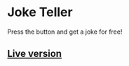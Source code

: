 # Joke Teller

Press the button and get a joke for free!

## [Live version](https://dhadhazi.github.io/joketeller/)
